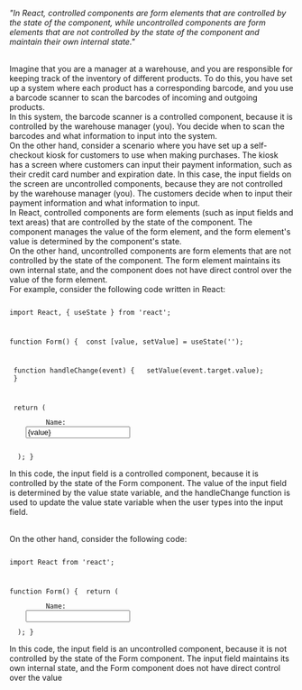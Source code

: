 _"In React, controlled components are form elements that are controlled by the state of the component, while uncontrolled components are form elements that are not controlled by the state of the component and maintain their own internal state."_

<br/>
Imagine that you are a manager at a warehouse, and you are responsible for keeping track of the inventory of different products. To do this, you have set up a system where each product has a corresponding barcode, and you use a barcode scanner to scan the barcodes of incoming and outgoing products.

<br/>
In this system, the barcode scanner is a controlled component, because it is controlled by the warehouse manager (you). You decide when to scan the barcodes and what information to input into the system.

<br/>
On the other hand, consider a scenario where you have set up a self-checkout kiosk for customers to use when making purchases. The kiosk has a screen where customers can input their payment information, such as their credit card number and expiration date. In this case, the input fields on the screen are uncontrolled components, because they are not controlled by the warehouse manager (you). The customers decide when to input their payment information and what information to input.

<br/>
In React, controlled components are form elements (such as input fields and text areas) that are controlled by the state of the component. The component manages the value of the form element, and the form element's value is determined by the component's state.

<br/>
On the other hand, uncontrolled components are form elements that are not controlled by the state of the component. The form element maintains its own internal state, and the component does not have direct control over the value of the form element.

<br/>
For example, consider the following code written in React:

<Code language='javascript'>

import React, { useState } from 'react';

function Form() {
&nbsp;const [value, setValue] = useState('');

&nbsp;function handleChange(event) {
&nbsp;&nbsp;setValue(event.target.value);
&nbsp;}

&nbsp;return (
&nbsp;&nbsp;<form>
&nbsp;&nbsp;&nbsp;<label>
&nbsp;&nbsp;&nbsp;&nbsp;Name:
&nbsp;&nbsp;&nbsp;&nbsp;<input type="text" value={value} onChange={handleChange} />
&nbsp;&nbsp;&nbsp;</label>
&nbsp;&nbsp;</form>
&nbsp;);
}
</Code>

In this code, the input field is a controlled component, because it is controlled by the state of the Form component. The value of the input field is determined by the value state variable, and the handleChange function is used to update the value state variable when the user types into the input field.

<br/>
On the other hand, consider the following code:

<Code language='javascript'>

import React from 'react';

function Form() {
&nbsp;return (
&nbsp;&nbsp;<form>
&nbsp;&nbsp;&nbsp;<label>
&nbsp;&nbsp;&nbsp;&nbsp;Name:
&nbsp;&nbsp;&nbsp;&nbsp;<input type="text" />
&nbsp;&nbsp;&nbsp;</label>
&nbsp;&nbsp;</form>
&nbsp;);
}
</Code>

In this code, the input field is an uncontrolled component, because it is not controlled by the state of the Form component. The input field maintains its own internal state, and the Form component does not have direct control over the value

